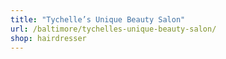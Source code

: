 ```yaml
---
title: "Tychelle’s Unique Beauty Salon"
url: /baltimore/tychelles-unique-beauty-salon/
shop: hairdresser
---
```

